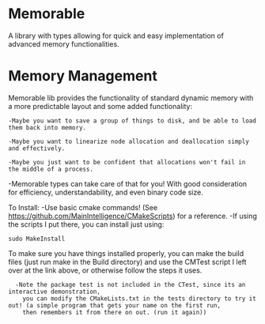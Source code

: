 # Memorable
A library with types allowing for quick and easy implementation of advanced memory functionalities.

# Memory Management
Memorable lib provides the functionality of standard dynamic memory with a more predictable layout and some added functionality:
  
    -Maybe you want to save a group of things to disk, and be able to load them back into memory.
    
    -Maybe you want to linearize node allocation and deallocation simply and effectively.
    
    -Maybe you just want to be confident that allocations won't fail in the middle of a process.
    
  -Memorable types can take care of that for you! With good consideration for efficiency, understandability, and even binary code size.
  
To Install: -Use basic cmake commands! (See https://github.com/MainIntelligence/CMakeScripts) for a reference.
  -If using the scripts I put there, you can install just using:
    
    sudo MakeInstall
  
  To make sure you have things installed properly, you can make the build files (just run make in the Build directory)
    and use the CMTest script I left over at the link above, or otherwise follow the steps it uses.
      
      -Note the package test is not included in the CTest, since its an interactive demonstration, 
        you can modify the CMakeLists.txt in the tests directory to try it out! (a simple program that gets your name on the first run,
        then remembers it from there on out. (run it again))
